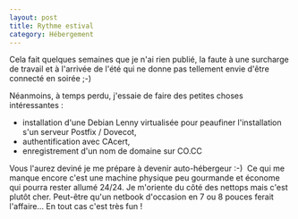 ```yaml
---
layout: post
title: Rythme estival
category: Hébergement
---
```


Cela fait quelques semaines que je n'ai rien publié, la faute à une surcharge
de travail et à l'arrivée de l'été <!-- more -->qui ne donne pas tellement envie d'être
connecté en soirée ;-)

Néanmoins, à temps perdu, j'essaie de faire des petites choses intéressantes :

*    installation d'une Debian Lenny virtualisée pour peaufiner l'installation s'un
serveur Postfix / Dovecot,
*    authentification avec CAcert,
*    enregistrement d'un nom de domaine sur CO.CC

Vous l'aurez deviné je me prépare à devenir auto-hébergeur :-)  Ce qui me
manque encore c'est une machine physique peu gourmande et économe qui pourra
rester allumé 24/24. Je m'oriente du côté des nettops mais c'est plutôt
cher. Peut-être qu'un netbook d'occasion en 7 ou 8 pouces ferait l'affaire...
En tout cas c'est très fun !
